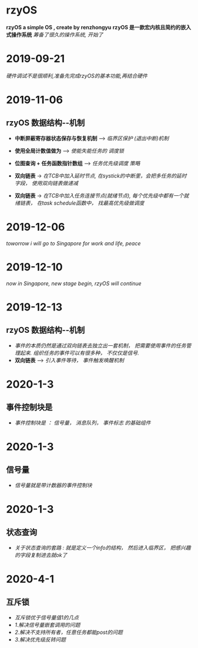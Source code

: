 ﻿# rzyOS
**rzyOS a simple OS , create by renzhongyu**
**rzyOS 是一款宏内核且简约的嵌入式操作系统**
*筹备了很久的操作系统, 开始了*

# 2019-09-21 
*硬件调试不是很顺利,准备先完成rzyOS的基本功能,再结合硬件*

# 2019-11-06 
## rzyOS 数据结构--机制

-	**中断屏蔽寄存器状态保存与恢复机制** --> *临界区保护 (退出中断)机制*

-	**使用全局计数值做为** --> *使能失能任务的 调度锁*

-	**位图查询 + 任务函数指针数组** --> *任务优先级调度 策略*

-	**双向链表** -> *在TCB中加入延时节点, 在systick的中断里，会把多任务的延时字段， 使用双向链表做递减*
-	**双向链表** -> *在TCB中加入任务连接节点(就绪节点), 每个优先级中都有一个就绪链表， 在task schedule函数中， 找最高优先级做调度*

# 2019-12-06
*toworrow i will go to Singapore for work and life, peace*

# 2019-12-10
*now in Singapore, new stage begin, rzyOS will continue*

# 2019-12-13
## rzyOS 数据结构--机制

-	*事件的本质仍然是通过双向链表去独立出一套机制， 把需要使用事件的任务管理起来. 组织任务的事件可以有很多种， 不仅仅是信号.*
-	**双向链表** --> *引入事件等待， 事件触发唤醒机制*

# 2020-1-3
## 事件控制块是

-	*事件控制块是 ： 信号量， 消息队列， 事件标志 的基础组件*

# 2020-1-3
## 信号量

-	*信号量就是带计数器的事件控制块*


# 2020-1-3
## 状态查询

-	*关于状态查询的套路 : 就是定义一个info的结构， 然后进入临界区， 把感兴趣的字段复制进去就ok了*

# 2020-4-1
## 互斥锁

-	*互斥锁优于信号量值1的几点*
-	*1.解决信号量嵌套调用的问题*
-	*2.解决不支持所有者，任意任务都能post的问题*
-	*3.解决优先级反转问题*